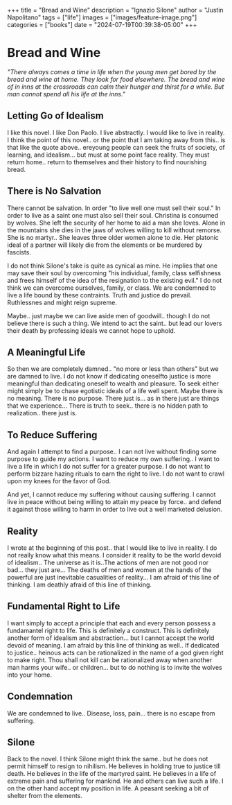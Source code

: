 +++
title =  "Bread and Wine"
description = "Ignazio Silone"
author = "Justin Napolitano"
tags = ["life"]
images = ["images/feature-image.png"]
categories = ["books"]
date = "2024-07-19T00:39:38-05:00"
+++


# Bread and Wine

*"There always comes a time in life when the young men get bored by the bread and wine at home. They look for food elsewhere. The bread and wine of in inns at the crossroads can calm their hunger and thirst for a while. But man cannot spend all his life at the inns."*


## Letting Go of Idealism

I like this novel.  I like Don Paolo.  I live abstractly.  I would like to live in reality. I think the point of this novel.. or the point that I am taking  away from this.. is that like the quote above.. ereyoung people can seek the fruits of society, of learning, and idealism... but must at some point face reality. They must return home.. return to themselves and their history to find nourishing bread. 

## There is No Salvation

There cannot be salvation. In order "to live well one must sell their soul." In order to live as a saint one must also sell their soul.  Christina is consumed by wolves.  She left the security of her home to aid a man she loves.  Alone in the mountains she dies in the jaws of wolves willing to kill without remorse.  She is no martyr.. She leaves three older women alone to die.  Her platonic ideal of a partner will likely die from the elements or be murdered by fascists.   

I do not think Silone's take is quite as cynical as mine.  He implies that one may save their soul by overcoming "his individual, family, class selfishness and frees himself of the idea of the resignation to the existing evil." I do not think we can overcome ourselves, family, or class. We are condemned to live a life bound by these contraints.  Truth and justice do prevail. Ruthlessnes and might reign supreme. 

Maybe.. just maybe we can live aside men of goodwill.. though I do not believe there is such a thing. We intend to act the saint.. but lead our lovers their death by professing ideals we cannot hope to uphold. 

## A Meaningful Life

So then we are completely damned.. "no more or less than others" but we are damned to live.  I do not know if dedicating oneselfto justice is more meaningful than dedicating oneself to wealth and pleasure.  To seek either might simply be to chase egotistic ideals of a life well spent.  Maybe there is no meaning. There is no purpose. There just is... as in there just are things that we experience... There is truth to seek.. there is no hidden path to realization.. there just is.  

## To Reduce Suffering

And again I attempt to find a purpose.. I can not live without finding some purpose to guide my actions. I want to reduce my own suffering.. I want to live a life in which I do not suffer for a greater purpose. I do not want to perform bizzare hazing rituals to earn the right to live.  I do not want to crawl upon my knees for the favor of God. 

And yet, I cannot reduce my suffering without causing suffering. I cannot live in peace without being willing to attain my peace by force.. and defend it against those willing to harm in order to live out a well marketed delusion.  


## Reality

I wrote at the beginning of this post.. that I would like to live in reality. I do not really know what this means. I consider it reality to be the world devoid of idealism.. The universe as it is..The actions of men are not good nor bad... they just are... The deaths of men and women at the hands of the powerful are just inevitable casualities of reality... I am afraid of this line of thinking.  I am deathly afraid of this line of thinking.  


## Fundamental Right to Life 

I want simply to accept a principle that each and every person possess a fundamantel right to life.  This is definitely a construct. This is definitely another form of idealism and abstraction... but I cannot accept the world devoid of meaning. I am afraid by this line of thinking as well.. If dedicated to justice.. heinous acts can be rationalized in the name of a god given right to make right.  Thou shall not kill can be rationalized away when another man harms your wife.. or children... but to do nothing is to invite the wolves into your home.

## Condemnation

We are condemned to live.. Disease, loss, pain... there is no escape from suffering.  

## Silone

Back to the novel. I think Silone might think the same.. but he does not permit himself to resign to nihilism.  He believes in holding true to justice till death. He believes in the life of the martyred saint.  He believes in a life of extreme pain and suffering for mankind. He and others can live such a life. I on the other hand accept my position in life. A peasant seeking a bit of shelter from the elements. 